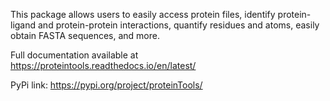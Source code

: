 This package allows users to easily access protein files, identify protein-ligand and protein-protein interactions, quantify residues and atoms, easily obtain FASTA sequences, and more.

Full documentation available at https://proteintools.readthedocs.io/en/latest/

PyPi link: https://pypi.org/project/proteinTools/

